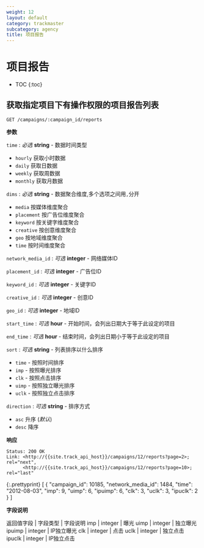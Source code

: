 ```yaml
---
weight: 12
layout: default
category: trackmaster
subcategory: agency
title: 项目报告
---
```


# 项目报告

* TOC
{:toc}

## 获取指定项目下有操作权限的项目报告列表

    GET /campaigns/:campaign_id/reports

**参数**

`time`
: _必选_ **string** - 数据时间类型

  * `hourly` 获取小时数据
  * `daily` 获取日数据
  * `weekly` 获取周数据
  * `monthly` 获取月数据

`dims`
: _必选_ **string** - 数据聚合维度,多个选项之间用`,`分开

  * `media` 按媒体维度聚合
  * `placement` 按广告位维度聚合
  * `keyword` 按关键字维度聚合
  * `creative` 按创意维度聚合
  * `geo` 按地域维度聚合
  * `time` 按时间维度聚合

`network_media_id`
: _可选_ **integer** - 网络媒体ID

`placement_id`
: _可选_ **integer** - 广告位ID

`keyword_id`
: _可选_ **integer** - 关键字ID

`creative_id`
: _可选_ **integer** - 创意ID

`geo_id`
: _可选_ **integer** - 地域ID

`start_time`
: _可选_ **hour** - 开始时间，会列出日期大于等于此设定的项目

`end_time`
: _可选_ **hour** - 结束时间，会列出日期小于等于此设定的项目

`sort`
: _可选_ **string** - 列表排序以什么排序

  * `time` - 按照时间排序
  * `imp` - 按照曝光排序
  * `clk` - 按照点击排序
  * `uimp` - 按照独立曝光排序
  * `uclk` - 按照独立点击排序


`direction`
: _可选_ **string** - 排序方式

  * `asc` 升序 (_默认_)
  * `desc` 降序


**响应**

    Status: 200 OK
    Link: <http://{{site.track_api_host}}/campaigns/12/reports?page=2>; rel="next",
          <http://{{site.track_api_host}}/campaigns/12/reports?page=10>; rel="last"

{:.prettyprint}
    [
      {
        "campaign_id": 10185,
        "network_media_id": 1484,
        "time": "2012-08-03",
        "imp": 9,
        "uimp": 6,
        "ipuimp": 6,
        "clk": 3,
        "uclk": 3,
        "ipuclk": 2
      }
    ]


**字段说明**

返回值字段 | 字段类型     | 字段说明
imp      | integer     | 曝光
uimp     | integer     | 独立曝光
ipuimp   | integer     | IP独立曝光
clk      | integer     | 点击
uclk     | integer     | 独立点击
ipuclk   | integer     | IP独立点击

